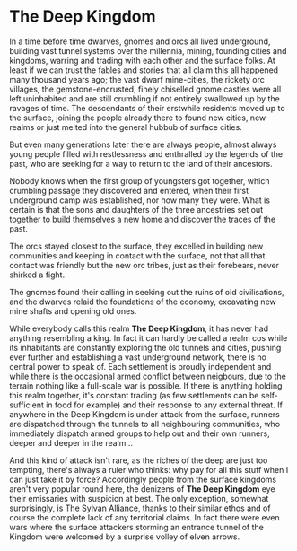 # The Deep Kingdom

In a time before time dwarves, gnomes and orcs all lived underground, building vast tunnel systems over the millennia, mining, founding cities and kingdoms, warring and trading with each other and the surface folks. At least if we can trust the fables and stories that all claim this all happened many thousand years ago; the vast dwarf mine-cities, the rickety orc villages, the gemstone-encrusted, finely chiselled gnome castles were all left uninhabited and are still crumbling if not entirely swallowed up by the ravages of time. The descendants of their erstwhile residents moved up to the surface, joining the people already there to found new cities, new realms or just melted into the general hubbub of surface cities.

But even many generations later there are always people, almost always young people filled with restlessness and enthralled by the legends of the past, who are seeking for a way to return to the land of their ancestors.

Nobody knows when the first group of youngsters got together, which crumbling passage they discovered and entered, when their first underground camp was established, nor how many they were. What is certain is that the sons and daughters of the three ancestries set out together to build themselves a new home and discover the traces of the past.

The orcs stayed closest to the surface, they excelled in building new communities and keeping in contact with the surface, not that all that contact was friendly but the new orc tribes, just as their forebears, never shirked a fight.

The gnomes found their calling in seeking out the ruins of old civilisations, and the dwarves relaid the foundations of the economy, excavating new mine shafts and opening old ones.

While everybody calls this realm **The Deep Kingdom**, it has never had anything resembling a king. In fact it can hardly be called a realm cos while its inhabitants are constantly exploring the old tunnels and cities, pushing ever further and establishing a vast underground network, there is no central power to speak of. Each settlement is proudly independent and while there is the occasional armed conflict between neigbours, due to the terrain nothing like a full-scale war is possible. If there is anything holding this realm together, it's constant trading (as few settlements can be self-sufficient in food for example) and their response to any external threat. If anywhere in the Deep Kingdom is under attack from the surface, runners are dispatched through the tunnels to all neighbouring communities, who immediately dispatch armed groups to help out and their own runners, deeper and deeper in the realm...

And this kind of attack isn't rare, as the riches of the deep are just too tempting, there's always a ruler who thinks: why pay for all this stuff when I can just take it by force? Accordingly people from the surface kingdoms aren't very popular round here, the denizens of **The Deep Kingdom** eye their emissaries with suspicion at best. The only exception, somewhat surprisingly, is [The Sylvan Alliance](world:realms:sylvan_alliance:realm), thanks to their similar ethos and of course the complete lack of any territorial claims. In fact there were even wars where the surface attackers storming an entrance tunnel of the Kingdom were welcomed by a surprise volley of elven arrows.
